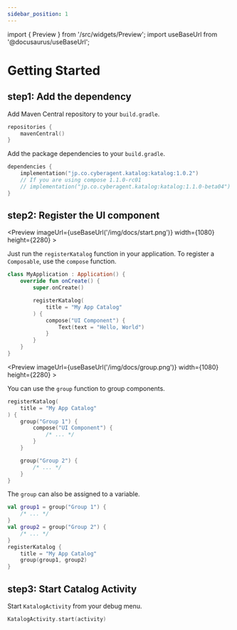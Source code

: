 ```yaml
---
sidebar_position: 1
---
```


import { Preview } from '/src/widgets/Preview';
import useBaseUrl from '@docusaurus/useBaseUrl';

# Getting Started
## step1: Add the dependency

Add Maven Central repository to your `build.gradle`.

```kotlin
repositories {
    mavenCentral()
}
```

Add the package dependencies to your `build.gradle`.

```kotlin
dependencies {
    implementation("jp.co.cyberagent.katalog:katalog:1.0.2")
    // If you are using compose 1.1.0-rc01
    // implementation("jp.co.cyberagent.katalog:katalog:1.1.0-beta04")
}
```

## step2: Register the UI component

<Preview
    imageUrl={useBaseUrl('/img/docs/start.png')}
    width={1080}
    height={2280} >

Just run the `registerKatalog` function in your application.
To register a `Composable`, use the `compose` function.

```kotlin
class MyApplication : Application() {
    override fun onCreate() {
        super.onCreate()

        registerKatalog(
            title = "My App Catalog"
        ) {
            compose("UI Component") {
                Text(text = "Hello, World")
            }
        }
    }
}
```

</Preview>

<Preview
    imageUrl={useBaseUrl('/img/docs/group.png')}
    width={1080}
    height={2280} >

You can use the `group` function to group components.

```kotlin
registerKatalog(
    title = "My App Catalog"
) {
    group("Group 1") {
        compose("UI Component") {
            /* ... */
        }
    }

    group("Group 2") {
        /* ... */
    }
}
```

The `group` can also be assigned to a variable.

```kotlin
val group1 = group("Group 1") {
    /* ... */
}
val group2 = group("Group 2") {
    /* ... */
}
registerKatalog {
    title = "My App Catalog"
    group(group1, group2)
}
```

</Preview>

## step3: Start Catalog Activity

Start `KatalogActivity` from your debug menu.

```kotlin
KatalogActivity.start(activity)
```

